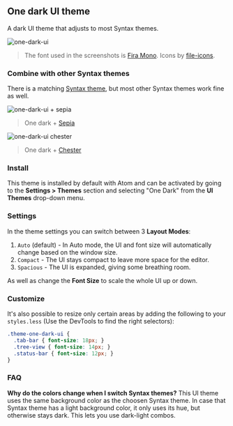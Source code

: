 ## One dark UI theme

A dark UI theme that adjusts to most Syntax themes.

![one-dark-ui](https://cloud.githubusercontent.com/assets/378023/6979859/96e416e8-da24-11e4-995c-00dcd84c276d.png)

> The font used in the screenshots is [Fira Mono](https://github.com/mozilla/Fira). Icons by [file-icons](https://atom.io/packages/file-icons).

### Combine with other Syntax themes

There is a matching [Syntax theme](https://atom.io/themes/one-dark-syntax), but most other Syntax themes work fine as well.

![one-dark-ui + sepia](https://cloud.githubusercontent.com/assets/378023/6979865/af2d59da-da24-11e4-8ab6-974c50534b86.png)
> One dark + [Sepia](https://atom.io/themes/sepia-syntax)

![one-dark-ui chester](https://cloud.githubusercontent.com/assets/378023/6979876/cd0fca64-da24-11e4-9006-4f7e1ff80cad.png)
> One dark + [Chester](https://atom.io/themes/chester-atom-syntax)

### Install

This theme is installed by default with Atom and can be activated by going to the __Settings > Themes__ section and selecting "One Dark" from the __UI Themes__ drop-down menu.

### Settings

In the theme settings you can switch between 3 __Layout Modes__:

1. `Auto` (default) - In Auto mode, the UI and font size will automatically change based on the window size.
2. `Compact` - The UI stays compact to leave more space for the editor.
3. `Spacious` - The UI is expanded, giving some breathing room.

As well as change the __Font Size__ to scale the whole UI up or down.

### Customize

It's also possible to resize only certain areas by adding the following to your `styles.less` (Use the DevTools to find the right selectors):

```css
.theme-one-dark-ui {
  .tab-bar { font-size: 18px; }
  .tree-view { font-size: 14px; }
  .status-bar { font-size: 12px; }
}
```

### FAQ

__Why do the colors change when I switch Syntax themes?__
This UI theme uses the same background color as the choosen Syntax theme. In case that Syntax theme has a light background color, it only uses its hue, but otherwise stays dark. This lets you use dark-light combos.

